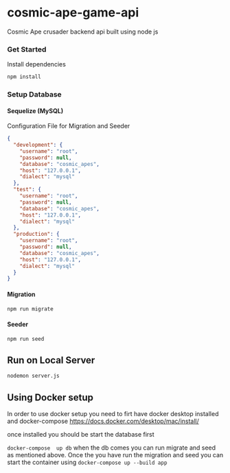 # cosmic-ape-game-api

Cosmic Ape crusader backend api  built using node js

### Get Started

Install dependencies

```bash
npm install
```

### Setup Database
#### Sequelize (MySQL)
Configuration File for Migration and Seeder
```json
{
  "development": {
    "username": "root",
    "password": null,
    "database": "cosmic_apes",
    "host": "127.0.0.1",
    "dialect": "mysql"
  },
  "test": {
    "username": "root",
    "password": null,
    "database": "cosmic_apes",
    "host": "127.0.0.1",
    "dialect": "mysql"
  },
  "production": {
    "username": "root",
    "password": null,
    "database": "cosmic_apes",
    "host": "127.0.0.1",
    "dialect": "mysql"
  }
}
```

#### Migration
```bash
npm run migrate
```

#### Seeder
```bash
npm run seed
```

## Run on Local Server
```bash
nodemon server.js
```


## Using Docker setup

In order to use docker setup you need to firt have docker desktop installed and docker-compose
https://docs.docker.com/desktop/mac/install/

once installed you should be start the database first

```docker-compose  up db```
when the db comes you can run migrate and seed as mentioned above.
Once the you have run the migration and seed you can start the container using
```docker-compose up --build app```

